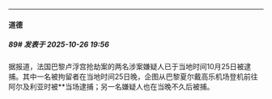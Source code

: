 ﻿
*****

####  道德  
##### 89#       发表于 2025-10-26 19:56

据报道，法国巴黎卢浮宫抢劫案的两名涉案嫌疑人已于当地时间10月25日被逮捕。其中一名被拘留者在当地时间25日晚，企图从巴黎夏尔戴高乐机场登机前往阿尔及利亚时被**当场逮捕；另一名嫌疑人也在当晚不久后被捕。

